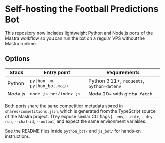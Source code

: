 # Self-hosting the Football Predictions Bot

This repository now includes lightweight Python and Node.js ports of the Mastra workflow so you can run the bot on a regular VPS without the Mastra runtime.

## Options

| Stack | Entry point | Requirements |
| --- | --- | --- |
| Python | `python -m python_bot.main` | Python 3.11+, `requests`, `python-dotenv` |
| Node.js | `node js_bot/index.js` | Node 20+ with global `fetch` |

Both ports share the same competition metadata stored in `shared/competitions.json`, which is generated from the TypeScript source of the Mastra project. They expose similar CLI flags (`--env`, `--date`, `--dry-run`, `--chat-id`, `--output`) and expect the same environment variables.

See the README files inside `python_bot/` and `js_bot/` for hands-on instructions.
